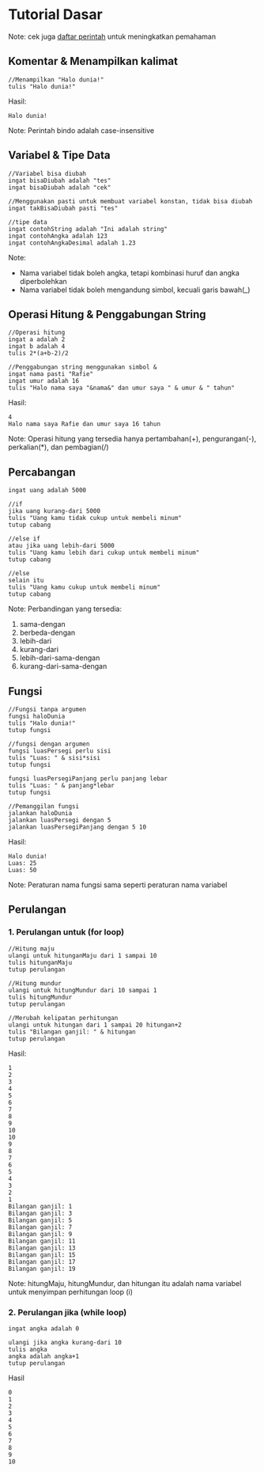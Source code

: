 # Tutorial Dasar
Note: cek juga [daftar perintah](perintah.md) untuk meningkatkan pemahaman
## Komentar & Menampilkan kalimat
```
//Menampilkan "Halo dunia!"
tulis "Halo dunia!"
```
Hasil:
```
Halo dunia!
```
Note: Perintah bindo adalah case-insensitive

## Variabel & Tipe Data
```
//Variabel bisa diubah
ingat bisaDiubah adalah "tes"
ingat bisaDiubah adalah "cek"

//Menggunakan pasti untuk membuat variabel konstan, tidak bisa diubah
ingat takBisaDiubah pasti "tes"

//tipe data
ingat contohString adalah "Ini adalah string"
ingat contohAngka adalah 123
ingat contohAngkaDesimal adalah 1.23
```
Note:
- Nama variabel tidak boleh angka, tetapi kombinasi huruf dan angka diperbolehkan
- Nama variabel tidak boleh mengandung simbol, kecuali garis bawah(_)

## Operasi Hitung & Penggabungan String
```
//Operasi hitung
ingat a adalah 2
ingat b adalah 4
tulis 2*(a+b-2)/2

//Penggabungan string menggunakan simbol &
ingat nama pasti "Rafie"
ingat umur adalah 16
tulis "Halo nama saya "&nama&" dan umur saya " & umur & " tahun"
```
Hasil:
```
4
Halo nama saya Rafie dan umur saya 16 tahun
```
Note: Operasi hitung yang tersedia hanya pertambahan(+), pengurangan(-), perkalian(*), dan pembagian(/)

## Percabangan
```
ingat uang adalah 5000

//if
jika uang kurang-dari 5000
tulis "Uang kamu tidak cukup untuk membeli minum"
tutup cabang

//else if
atau jika uang lebih-dari 5000
tulis "Uang kamu lebih dari cukup untuk membeli minum"
tutup cabang

//else
selain itu
tulis "Uang kamu cukup untuk membeli minum"
tutup cabang
```
Note:
Perbandingan yang tersedia:
1. sama-dengan
2. berbeda-dengan
3. lebih-dari
4. kurang-dari
5. lebih-dari-sama-dengan
6. kurang-dari-sama-dengan

## Fungsi
```
//Fungsi tanpa argumen
fungsi haloDunia
tulis "Halo dunia!"
tutup fungsi

//fungsi dengan argumen
fungsi luasPersegi perlu sisi
tulis "Luas: " & sisi*sisi
tutup fungsi

fungsi luasPersegiPanjang perlu panjang lebar
tulis "Luas: " & panjang*lebar
tutup fungsi

//Pemanggilan fungsi
jalankan haloDunia
jalankan luasPersegi dengan 5
jalankan luasPersegiPanjang dengan 5 10
```
Hasil:
```
Halo dunia!
Luas: 25
Luas: 50
```
Note: Peraturan nama fungsi sama seperti peraturan nama variabel

## Perulangan
### 1. Perulangan untuk (for loop)
```
//Hitung maju
ulangi untuk hitunganMaju dari 1 sampai 10 
tulis hitunganMaju
tutup perulangan

//Hitung mundur
ulangi untuk hitungMundur dari 10 sampai 1
tulis hitungMundur
tutup perulangan

//Merubah kelipatan perhitungan
ulangi untuk hitungan dari 1 sampai 20 hitungan+2
tulis "Bilangan ganjil: " & hitungan
tutup perulangan
```
Hasil:
```
1
2
3
4
5
6
7
8
9
10
10
9
8
7
6
5
4
3
2
1
Bilangan ganjil: 1
Bilangan ganjil: 3
Bilangan ganjil: 5
Bilangan ganjil: 7
Bilangan ganjil: 9
Bilangan ganjil: 11
Bilangan ganjil: 13
Bilangan ganjil: 15
Bilangan ganjil: 17
Bilangan ganjil: 19
```
Note: hitungMaju, hitungMundur, dan hitungan itu adalah nama variabel untuk menyimpan perhitungan loop (i)
### 2. Perulangan jika (while loop)
```
ingat angka adalah 0

ulangi jika angka kurang-dari 10
tulis angka
angka adalah angka+1
tutup perulangan
```
Hasil
```
0
1
2
3
4
5
6
7
8
9
10
```
